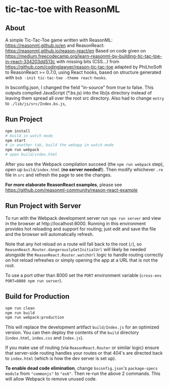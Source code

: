 # tic-tac-toe with ReasonML

## About

A simple Tic-Tac-Toe game written with ReasonML: https://reasonml.github.io/en and ReasonReact: https://reasonml.github.io/reason-react/en
Based on code given on https://medium.freecodecamp.org/learn-reasonml-by-building-tic-tac-toe-in-react-334203dd513c
with missing bits (CSS...) from https://github.com/codinglawyer/reason-tic-tac-toe
adapted by PhiLhoSoft to ReasonReact >= 0.7.0, using React hooks,
based on structure generated with `bsb -init tic-tac-toe -theme react-hooks`.

In bsconfig.json, I changed the field "in-source" from true to false.
This outputs compiled JavaScript (*.bs.js) into the lib/js directory instead of leaving them spread all over the root src directory.
Also had to change `entry` to `./lib/js/src/Index.bs.js`,

## Run Project

```sh
npm install
# build in watch mode
npm start
# in another tab, build the webapp in watch mode
npm run webpack
# open build/index.html
```

After you see the Webpack compilation succeed (the `npm run webpack` step), open up `build/index.html` (**no server needed!**). Then modify whichever `.re` file in `src` and refresh the page to see the changes.

**For more elaborate ReasonReact examples**, please see https://github.com/reasonml-community/reason-react-example

## Run Project with Server

To run with the Webpack development server run `npm run server` and view in the browser at http://localhost:8000. Running in this environment provides hot reloading and support for routing; just edit and save the file and the browser will automatically refresh.

Note that any hot reload on a route will fall back to the root (`/`), so `ReasonReact.Router.dangerouslyGetInitialUrl` will likely be needed alongside the `ReasonReact.Router.watchUrl` logic to handle routing correctly on hot reload refreshes or simply opening the app at a URL that is not the root.

To use a port other than 8000 set the `PORT` environment variable (`cross-env PORT=8080 npm run server`).

## Build for Production

```sh
npm run clean
npm run build
npm run webpack:production
```

This will replace the development artifact `build/Index.js` for an optimized version. You can then deploy the contents of the `build` directory (`index.html`, `index.css` and `Index.js`).

If you make use of routing (via `ReasonReact.Router` or similar logic) ensure that server-side routing handles your routes or that 404's are directed back to `index.html` (which is how the dev server is set up).

**To enable dead code elimination**, change `bsconfig.json`'s `package-specs` `module` from `"commonjs"` to `"es6"`. Then re-run the above 2 commands. This will allow Webpack to remove unused code.
